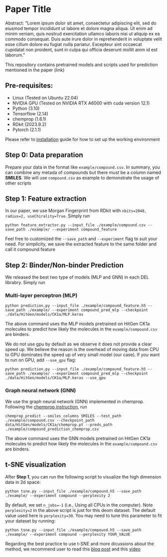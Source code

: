 # Paper Title
Abstract:
"Lorem ipsum dolor sit amet, consectetur adipiscing elit, sed do eiusmod tempor incididunt ut labore et dolore magna aliqua. Ut enim ad minim veniam, quis nostrud exercitation ullamco laboris nisi ut aliquip ex ea commodo consequat. Duis aute irure dolor in reprehenderit in voluptate velit esse cillum dolore eu fugiat nulla pariatur. Excepteur sint occaecat cupidatat non proident, sunt in culpa qui officia deserunt mollit anim id est laborum."

This repository contains pretrained models and scripts used for prediction mentioned in the paper (link)

## Pre-requisites:
- Linux (Tested on Ubuntu 22.04)
- NVIDIA GPU (Tested on NVIDIA RTX A6000 with cuda version 12.1)
- Python (3.10)
- Tensorflow (2.14)
- chemprop (1.6.1)
- RDkit (2023.9.2)
- Pytorch (2.1.1)
  
Please refer to [installation](docs/INSTALLATION.md) guide for how to set up the working environment



## Step 0: Data preparation
Prepare your data in the format like `example/compound.csv`. In summary, you can combine any metada of compounds but there must be a column named **SMILES**. We will use `compound.csv` as example to demonstrate the usage of other scripts


## Step 1: Feature extraction
In our paper, we use Morgan Fingerprint from RDkit with `nbits=2048, radius=2, useChirality=True`. Simply run
```
python feature_extractor.py --input_file ./example/compound.csv --save_path ./example/ --experiment compound_feature
```
Feel free to customized the `--save_path` and `--experiment` flag to suit your need. For simplicity, we save the extracted feature to the same folder and call it compound feature

## Step 2: Binder/Non-binder Prediction
We released the best two type of models (MLP and GNN) in each DEL librabry. Simply run
### Multi-layer perceptron (MLP)
```
python prediction.py --input_file ./example/compound_feature.h5 --save_path ./example/ --experiment compound_pred_mlp --checkpoint ./data/HitGen/models/CK1a/MLP.keras
```
The above command uses the MLP models pretrained on HitGen CK1a molecules to predict how likely the molecules in the `example/compound.csv` are binders.

We do not use gpu by default as we observe it does not provide a clear speed up. We believe the reason is the overhead of moving data from CPU to GPU dominates the speed up of very small model (our case). If you want to run on GPU, add `--use_gpu` flag:
```
python prediction.py --input_file ./example/compound_feature.h5 --save_path ./example/ --experiment compound_pred_mlp --checkpoint ./data/HitGen/models/CK1a/MLP.keras --use_gpu
```


### Graph neural network (GNN)
We use the graph neural network (GNN) implemented in chemprop. Following the [chemprop instruction](https://github.com/chemprop/chemprop#predicting),  run
```
chemprop_predict --smiles_columns SMILES --test_path ./example/compound.csv --checkpoint_path data/HitGen/models/CK1a/chemprop.pt --preds_path ./example/compound_prediction_chemprop.csv
```
The above command uses the GNN models pretrained on HitGen CK1a molecules to predict how likely the molecules in the `example/compound.csv` are binders.

## t-SNE visualization
After **Step 1**, you can run the following script to visualize the high dimension data in 2d space:
```
python tsne.py --input_file ./example/compound.h5 --save_path ./example/ --experiment compound --perplexity 2
```
By default, we set `n_jobs=-1` (i.e., Using all CPUs in the computer). Note `perplexity=2` in the above script is just for this deom dataset. The default value used here is `perplexity=30`. You may need to tune this parameter to fit your dataset by running:
```
python tsne.py --input_file ./example/compound.h5 --save_path ./example/ --experiment compound --perplexity YOUR_VALUE
```

Regarding the best practice to use t-SNE and more dicussions about the method, we recommend user to read this [blog post](https://distill.pub/2016/misread-tsne/) and this [video](https://www.youtube.com/watch?v=CsUqmug7ZMc)











